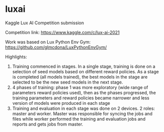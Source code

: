 # luxai
Kaggle Lux AI Competition submission

Competition link: https://www.kaggle.com/c/lux-ai-2021

Work was based on Lux Python Env Gym: https://github.com/glmcdona/LuxPythonEnvGym/

Highlights:
1. Training commenced in stages. In a single stage, training is done on a selection of seed models based on different reward policies. As a stage is completed (all models trained), the best models in the stage are selected to be the new seed models in the next stage. 
2. 4 phases of training: phase 1 was more exploratory (wide range of parameters reward policies used), then as the phases progressed, the training parameters and reward policies became narrower and less version of models were produced in each stage
3. Training and evaluation in each stage was done on 2 devices. 2 roles: master and worker. Master was responsible for syncing the jobs and files while worker performed the training and evaluation jobs and reports and gets jobs from master.
